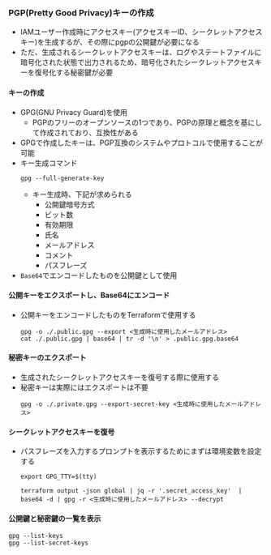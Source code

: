 ### PGP(Pretty Good Privacy)キーの作成
 - IAMユーザー作成時にアクセスキー(アクセスキーID、シークレットアクセスキー)を生成するが、その際にpgpの公開鍵が必要になる
 - ただ、生成されるシークレットアクセスキーは、ログやステートファイルに暗号化された状態で出力されるため、暗号化されたシークレットアクセスキーを復号化する秘密鍵が必要

#### キーの作成
 - GPG(GNU Privacy Guard)を使用
   - PGPのフリーのオープンソースの1つであり、PGPの原理と概念を基にして作成されており、互換性がある
 - GPGで作成したキーは、PGP互換のシステムやプロトコルで使用することが可能
 - キー生成コマンド
     ```
    gpg --full-generate-key
    ```
   - キー生成時、下記が求められる
     - 公開鍵暗号方式
     - ビット数
     - 有効期限
     - 氏名
     - メールアドレス
     - コメント
     - パスフレーズ
 - `Base64`でエンコードしたものを公開鍵として使用


#### 公開キーをエクスポートし、Base64にエンコード
 - 公開キーをエンコードしたものをTerraformで使用する

    ```
    gpg -o ./.public.gpg --export <生成時に使用したメールアドレス>
    cat ./.public.gpg | base64 | tr -d '\n' > .public.gpg.base64
    ```

#### 秘密キーのエクスポート
 - 生成されたシークレットアクセスキーを復号する際に使用する
 - 秘密キーは実際にはエクスポートは不要
    ```
    gpg -o ./.private.gpg --export-secret-key <生成時に使用したメールアドレス>
    ```

#### シークレットアクセスキーを復号
 - パスフレーズを入力するプロンプトを表示するためにまずは環境変数を設定する

    ```
    export GPG_TTY=$(tty)
    ```

    ```
    terraform output -json global | jq -r '.secret_access_key'  | base64 -d | gpg -r <生成時に使用したメールアドレス> --decrypt
    ```

#### 公開鍵と秘密鍵の一覧を表示
```
gpg --list-keys
gpg --list-secret-keys
```
